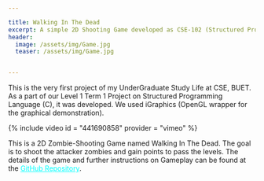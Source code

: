 ```yaml
---

title: Walking In The Dead
excerpt: A simple 2D Shooting Game developed as CSE-102 (Structured Programming Language) Term Project, using C and iGraphics (OpenGL).
header: 
  image: /assets/img/Game.jpg
  teaser: /assets/img/Game.jpg


---
```


<p> This is the very first project of my UnderGraduate Study Life at CSE, BUET. As a part of our Level 1 Term 1 Project on Structured Programming Language (C), it was developed. We used iGraphics (OpenGL wrapper for the graphical demonstration). </p>



{% include video id = "441690858" provider = "vimeo" %}


<p> This is a 2D Zombie-Shooting Game named Walking In The Dead. The goal is to shoot the attacker zombies and gain points to pass the levels. The details of the game and further instructions on Gameplay can be found at the <a href="https://github.com/asifelhan/Walking-In-The-Dead" style = "color:cyan;">GitHub Repository</a>. </p>